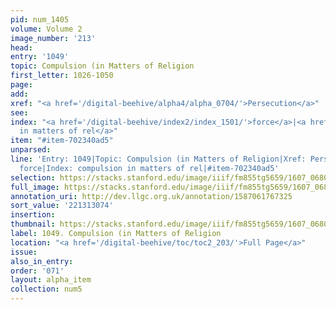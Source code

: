 ```yaml
---
pid: num_1405
volume: Volume 2
image_number: '213'
head:
entry: '1049'
topic: Compulsion (in Matters of Religion
first_letter: 1026-1050
page:
add:
xref: "<a href='/digital-beehive/alpha4/alpha_0704/'>Persecution</a>"
see:
index: "<a href='/digital-beehive/index2/index_1501/'>force</a>|<a href='/digital-beehive/index1/index_0767/'>compulsion
  in matters of rel</a>"
item: "#item-702340ad5"
unparsed:
line: 'Entry: 1049|Topic: Compulsion (in Matters of Religion|Xref: Persecution|Index:
  force|Index: compulsion in matters of rel|#item-702340ad5'
selection: https://stacks.stanford.edu/image/iiif/fm855tg5659/1607_0680/444,3074,2902,891/full/0/default.jpg
full_image: https://stacks.stanford.edu/image/iiif/fm855tg5659/1607_0680/full/full/0/default.jpg
annotation_uri: http://dev.llgc.org.uk/annotation/1587061767325
sort_value: '221313074'
insertion:
thumbnail: https://stacks.stanford.edu/image/iiif/fm855tg5659/1607_0680/444,3074,600,180/250,/0/default.jpg
label: 1049. Compulsion (in Matters of Religion
location: "<a href='/digital-beehive/toc/toc2_203/'>Full Page</a>"
issue:
also_in_entry:
order: '071'
layout: alpha_item
collection: num5
---
```

